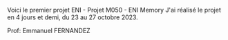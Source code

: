 Voici le premier projet ENI - Projet M050 - ENI Memory J'ai réalisé le projet en 4 jours et demi, du 23 au 27 octobre 2023.

Prof: Emmanuel FERNANDEZ
